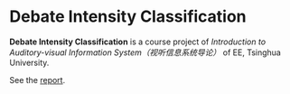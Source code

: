 # Debate Intensity Classification

**Debate Intensity Classification** is a course project of _Introduction to Auditory-visual Information System（视听信息系统导论）_ of EE, Tsinghua University.

See the [report](./report/基于机器学习的辩论激烈程度分类%20设计报告.pdf).
